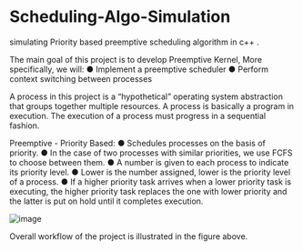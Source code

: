 # Scheduling-Algo-Simulation
simulating Priority based preemptive scheduling algorithm in c++ .

The main goal of this project is to develop Preemptive Kernel,   More specifically, we will:
●	Implement a preemptive scheduler
●	Perform context switching  between processes 

A process in this project is a “hypothetical” operating system abstraction that groups together multiple resources. A process is basically a program in execution. The execution of a process must progress in a sequential fashion. 

Preemptive - Priority Based:
●	Schedules processes on the basis of priority.
●	In the case of two processes with similar priorities, we use FCFS to choose between them.
●	A number is given to each process to indicate its priority level.
●	Lower is the number assigned, lower is the priority level of a process.
●	If a higher priority task arrives when a lower priority task is executing, the higher priority task replaces the one with lower priority and the latter is put on hold until it completes execution.



![image](https://user-images.githubusercontent.com/83614865/198855991-765c7620-f389-4310-afd4-44dce11bc2c7.png)

Overall workflow of the project is illustrated in the figure above.




